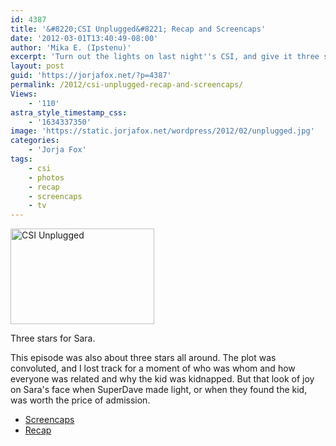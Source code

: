 ```yaml
---
id: 4387
title: '&#8220;CSI Unplugged&#8221; Recap and Screencaps'
date: '2012-03-01T13:40:49-08:00'
author: 'Mika E. (Ipstenu)'
excerpt: 'Turn out the lights on last night''s CSI, and give it three stars for Sara.'
layout: post
guid: 'https://jorjafox.net/?p=4387'
permalink: /2012/csi-unplugged-recap-and-screencaps/
Views:
    - '110'
astra_style_timestamp_css:
    - '1634337350'
image: 'https://static.jorjafox.net/wordpress/2012/02/unplugged.jpg'
categories:
    - 'Jorja Fox'
tags:
    - csi
    - photos
    - recap
    - screencaps
    - tv
---
```


<img class="size-medium wp-image-4389 alignleft" title="CSI Unplugged" src="//static.jorjafox.net/wordpress/2012/02/unplugged-230x153.jpg" alt="CSI Unplugged" width="230" height="153" />

Three stars for Sara.

This episode was also about three stars all around. The plot was convoluted, and I lost track for a moment of who was whom and how everyone was related and why the kid was kidnapped. But that look of joy on Sara's face when SuperDave made light, or when they found the kid, was worth the price of admission.
<ul>
	<li><a href="https://jorjafox.net/gallery/tv/csi/season12/csiunplugged">Screencaps</a></li>
	<li><a href="https://jorjafox.net/wiki/CSI_Unplugged">Recap</a></li>
</ul>